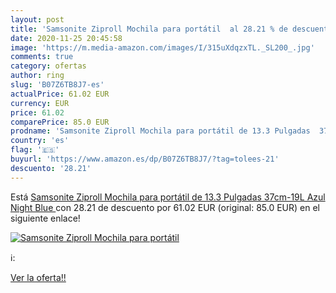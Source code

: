 ```yaml
---
layout: post
title: 'Samsonite Ziproll Mochila para portátil  al 28.21 % de descuento'
date: 2020-11-25 20:45:58
image: 'https://m.media-amazon.com/images/I/315uXdqzxTL._SL200_.jpg'
comments: true
category: ofertas
author: ring
slug: 'B07Z6TB8J7-es'
actualPrice: 61.02 EUR
currency: EUR
price: 61.02
comparePrice: 85.0 EUR
prodname: 'Samsonite Ziproll Mochila para portátil de 13.3 Pulgadas  37cm-19L   Azul  Night Blue '
country: 'es'
flag: '🇪🇸'
buyurl: 'https://www.amazon.es/dp/B07Z6TB8J7/?tag=tolees-21'
descuento: '28.21'
---
```


Está [Samsonite Ziproll Mochila para portátil de 13.3 Pulgadas  37cm-19L   Azul  Night Blue ](https://www.amazon.es/dp/B07Z6TB8J7/?tag=tolees-21) con 28.21 de descuento por 61.02 EUR (original: 85.0 EUR) en el siguiente enlace!

[![Samsonite Ziproll Mochila para portátil ](https://m.media-amazon.com/images/I/315uXdqzxTL._SL200_.jpg)](https://www.amazon.es/dp/B07Z6TB8J7/?tag=tolees-21)

ℹ️:


[Ver la oferta!!](https://www.amazon.es/dp/B07Z6TB8J7/?tag=tolees-21)
